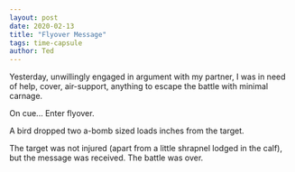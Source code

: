 ```yaml
---
layout: post
date: 2020-02-13
title: "Flyover Message"
tags: time-capsule
author: Ted
---
```


Yesterday, unwillingly engaged in argument with my partner, I was in need of help, cover, air-support, anything to escape the battle with minimal carnage.

On cue... Enter flyover.

A bird dropped two a-bomb sized loads inches from the target.

The target was not injured (apart from a little shrapnel lodged in the calf), but the message was received. The battle was over.
